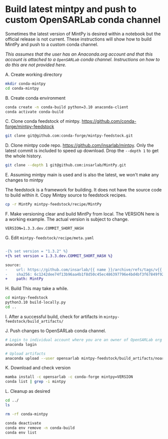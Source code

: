 # Build latest mintpy and push to custom OpenSARLab conda channel

Sometimes the latest version of MintPy is desired within a notebook but the official release is not current. These instructions will show how to build MintPy and push to a custom conda channel.

_This assumes that the user has an Anaconda.org account and that this account is attached to a `OpenSARLab` conda channel. Instructions on how to do this are not provided here._


A. Create working directory

```bash
mkdir conda-mintpy
cd conda-mintpy
```


B. Create conda environment

```bash
conda create -n conda-build python=3.10 anaconda-client
conda activate conda-build
```


C. Clone conda feedstock of mintpy. https://github.com/conda-forge/mintpy-feedstock

```bash
git clone git@github.com:conda-forge/mintpy-feedstock.git
```


D. Clone mintpy code repo. https://github.com/insarlab/mintpy. Only the latest commit is included to speed up download. Drop the `--depth 1` to get the whole history.

```bash
git clone --depth 1 git@github.com:insarlab/MintPy.git
```


E. Assuming mintpy main is used and is also the latest, we won't make any changes to mintpy

The feedstock is a framework for building. It does not have the source code to build within it. Copy Mintpy source to feedstock recipes.

```bash
cp -r MintPy mintpy-feedstock/recipe/MintPy
```


F. Make versioning clear and build MintPy from local. The VERSION here is a working example. The actual version is subject to change.

```text
VERSION=1.3.3.dev.COMMIT_SHORT_HASH
```


G. Edit `mintpy-feedstock/recipe/meta.yaml` 

```diff

-{% set version = "1.3.2" %}
+{% set version = 1.3.3.dev.COMMIT_SHORT_HASH %}

source:
-    url: https://github.com/insarlab/{{ name }}/archive/refs/tags/v{{ version }}.tar.gz
-    sha256: 6c1242dee74f13b96aa4b1f8d50c45ec486397796e4bd4bf3f67849f921bfe7f
+    path: MintPy
```

H. Build
    This may take a while.

```bash
cd mintpy-feedstock
python3.10 build-locally.py
cd ..
```


I. After a successful build, check for artifacts in `mintpy-feedstock/build_artifacts/`


J. Push changes to OpenSARLab conda channel.

```bash
# Login to individual account where you are an owner of OpenSARLab org
anaconda login

# Upload artifacts
anaconda upload --user opensarlab mintpy-feedstock/build_artifacts/noarch/mintpy-*.tar.bz2
```


K. Download and check version

```bash
mamba install -c opensarlab -c conda-forge mintpy=VERSION
conda list | grep -i mintpy
```


L. Cleanup as desired

```bash
cd ../
ls

rm -rf conda-mintpy

conda deactivate
conda env remove -n conda-build
conda env list
```
